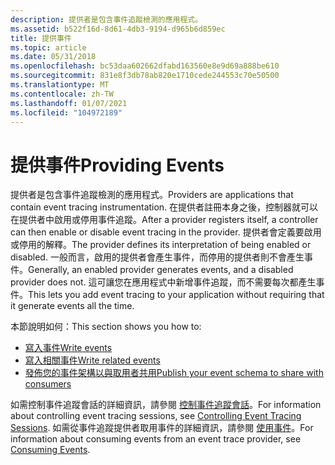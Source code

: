 ```yaml
---
description: 提供者是包含事件追蹤檢測的應用程式。
ms.assetid: b522f16d-8d61-4db3-9194-d965b6d859ec
title: 提供事件
ms.topic: article
ms.date: 05/31/2018
ms.openlocfilehash: bc53daa602662dfabd163560e8e9d69a888be610
ms.sourcegitcommit: 831e8f3db78ab820e1710cede244553c70e50500
ms.translationtype: MT
ms.contentlocale: zh-TW
ms.lasthandoff: 01/07/2021
ms.locfileid: "104972189"
---
```

# <a name="providing-events"></a><span data-ttu-id="0abde-103">提供事件</span><span class="sxs-lookup"><span data-stu-id="0abde-103">Providing Events</span></span>

<span data-ttu-id="0abde-104">提供者是包含事件追蹤檢測的應用程式。</span><span class="sxs-lookup"><span data-stu-id="0abde-104">Providers are applications that contain event tracing instrumentation.</span></span> <span data-ttu-id="0abde-105">在提供者註冊本身之後，控制器就可以在提供者中啟用或停用事件追蹤。</span><span class="sxs-lookup"><span data-stu-id="0abde-105">After a provider registers itself, a controller can then enable or disable event tracing in the provider.</span></span> <span data-ttu-id="0abde-106">提供者會定義要啟用或停用的解釋。</span><span class="sxs-lookup"><span data-stu-id="0abde-106">The provider defines its interpretation of being enabled or disabled.</span></span> <span data-ttu-id="0abde-107">一般而言，啟用的提供者會產生事件，而停用的提供者則不會產生事件。</span><span class="sxs-lookup"><span data-stu-id="0abde-107">Generally, an enabled provider generates events, and a disabled provider does not.</span></span> <span data-ttu-id="0abde-108">這可讓您在應用程式中新增事件追蹤，而不需要每次都產生事件。</span><span class="sxs-lookup"><span data-stu-id="0abde-108">This lets you add event tracing to your application without requiring that it generate events all the time.</span></span>

<span data-ttu-id="0abde-109">本節說明如何：</span><span class="sxs-lookup"><span data-stu-id="0abde-109">This section shows you how to:</span></span>

-   [<span data-ttu-id="0abde-110">寫入事件</span><span class="sxs-lookup"><span data-stu-id="0abde-110">Write events</span></span>](writing-events.md)
-   [<span data-ttu-id="0abde-111">寫入相關事件</span><span class="sxs-lookup"><span data-stu-id="0abde-111">Write related events</span></span>](writing-related-events-in-an-end-to-end-scenario.md)
-   [<span data-ttu-id="0abde-112">發佈您的事件架構以與取用者共用</span><span class="sxs-lookup"><span data-stu-id="0abde-112">Publish your event schema to share with consumers</span></span>](publishing-your-event-schema.md)

<span data-ttu-id="0abde-113">如需控制事件追蹤會話的詳細資訊，請參閱 [控制事件追蹤會話](controlling-event-tracing-sessions.md)。</span><span class="sxs-lookup"><span data-stu-id="0abde-113">For information about controlling event tracing sessions, see [Controlling Event Tracing Sessions](controlling-event-tracing-sessions.md).</span></span> <span data-ttu-id="0abde-114">如需從事件追蹤提供者取用事件的詳細資訊，請參閱 [使用事件](consuming-events.md)。</span><span class="sxs-lookup"><span data-stu-id="0abde-114">For information about consuming events from an event trace provider, see [Consuming Events](consuming-events.md).</span></span>

 

 



